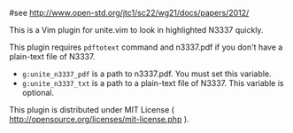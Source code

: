 #see http://www.open-std.org/jtc1/sc22/wg21/docs/papers/2012/

This is a Vim plugin for unite.vim to look in highlighted N3337 quickly.

This plugin requires `pdftotext` command and n3337.pdf if you don't have a plain-text file of N3337.

- `g:unite_n3337_pdf` is a path to n3337.pdf. You must set this variable.
- `g:unite_n3337_txt` is a path to a plain-text file of N3337. This variable is optional.

This plugin is distributed under MIT License ( http://opensource.org/licenses/mit-license.php ).
